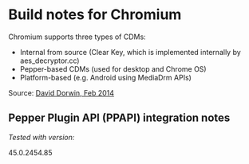 # Build notes for Chromium

Chromium supports three types of CDMs:

* Internal from source (Clear Key, which is implemented internally by aes_decryptor.cc)
* Pepper-based CDMs (used for desktop and Chrome OS)
* Platform-based (e.g. Android using MediaDrm APIs)

Source: [David Dorwin, Feb 2014](https://groups.google.com/a/chromium.org/d/msg/chromium-dev/exotX6Nf_z0/UtMi4a2sLncJ)

## Pepper Plugin API (PPAPI) integration notes

*Tested with version:*

45.0.2454.85
